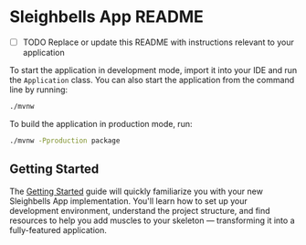# Sleighbells App README

- [ ] TODO Replace or update this README with instructions relevant to your application

To start the application in development mode, import it into your IDE and run the `Application` class. 
You can also start the application from the command line by running: 

```bash
./mvnw
```

To build the application in production mode, run:

```bash
./mvnw -Pproduction package
```

## Getting Started

The [Getting Started](https://vaadin.com/docs/latest/getting-started) guide will quickly familiarize you with your new
Sleighbells App implementation. You'll learn how to set up your development environment, understand the project 
structure, and find resources to help you add muscles to your skeleton — transforming it into a fully-featured 
application.
